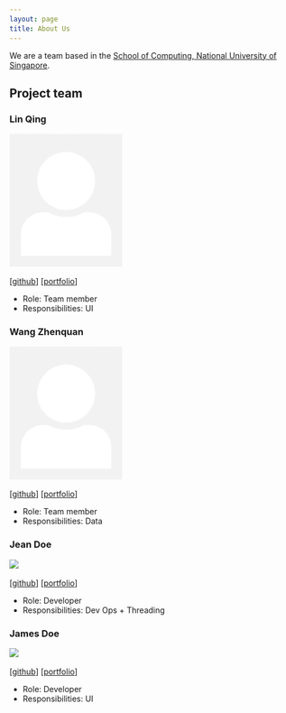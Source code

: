 ```yaml
---
layout: page
title: About Us
---
```


We are a team based in the [School of Computing, National University of Singapore](http://www.comp.nus.edu.sg).

## Project team

### Lin Qing

<img src="images/linqing42.png" width="200px">

[[github](https://github.com/linqing42/tp2)]
[[portfolio](team/linqing.md)]

* Role: Team member
* Responsibilities: UI

### Wang Zhenquan

<img src="images/zhenquan.png" width="200px">

[[github](http://github.com/impala36/tp2)]
[[portfolio](team/zhenquan.md)]

* Role: Team member
* Responsibilities: Data

### Jean Doe

<img src="images/johndoe.png" width="200px">

[[github](http://github.com/johndoe)]
[[portfolio](team/johndoe.md)]

* Role: Developer
* Responsibilities: Dev Ops + Threading

### James Doe

<img src="images/johndoe.png" width="200px">

[[github](http://github.com/johndoe)]
[[portfolio](team/johndoe.md)]

* Role: Developer
* Responsibilities: UI
